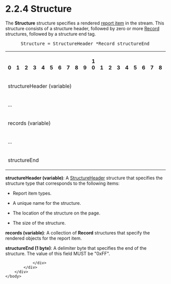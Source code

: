 <html dir="LTR" xmlns:mshelp="http://msdn.microsoft.com/mshelp" xmlns:ddue="http://ddue.schemas.microsoft.com/authoring/2003/5" xmlns:xlink="http://www.w3.org/1999/xlink" xmlns:tool="http://www.microsoft.com/tooltip">
    <head>
        <meta http-equiv="Content-Type" content="text/html; CHARSET=utf-8"></meta>
        <meta name="save" content="history"></meta>
        <title>2.2.4 Structure</title>
        <xml>
            <mshelp:toctitle title="2.2.4 Structure"></mshelp:toctitle>
            <mshelp:rltitle title="[MS-RGDI]: Structure"></mshelp:rltitle>
            <mshelp:keyword index="A" term="79fc79d5-9898-4d45-a6e6-fe32941b0b21"></mshelp:keyword>
            <mshelp:attr name="DCSext.ContentType" value="open specification"></mshelp:attr>
            <mshelp:attr name="AssetID" value="79fc79d5-9898-4d45-a6e6-fe32941b0b21"></mshelp:attr>
            <mshelp:attr name="TopicType" value="kbRef"></mshelp:attr>
            <mshelp:attr name="DCSext.Title" value="[MS-RGDI]: Structure" />
        </xml>
    </head>
    <body>
        <div id="header">
            <h1 class="heading">2.2.4 Structure</h1>
        </div>
        <div id="mainSection">
            <div id="mainBody">
                <div id="allHistory" class="saveHistory"></div>
                <div id="sectionSection0" class="section" name="collapseableSection">
                    

<p>The <b>Structure</b> structure specifies a rendered <a href="557e6223-9107-4be3-9f7c-b83beb5d16fc.md#gt_c6f8e999-fca9-4e79-96e7-fb4c2c43d601">report item</a> in the stream.
This structure consists of a structure header, followed by zero or more <a href="209ad042-4b59-44e7-914f-8cdfa68008d4.md">Record</a> structures,
followed by a structure end tag.</p>

<dl>
<dd>
<div><pre> Structure = StructureHeader *Record structureEnd
</pre></div>
</dd></dl>

<table>
 <tr>
  <th><p><br>0</p></th>
  <th><p><br>1</p></th>
  <th><p><br>2</p></th>
  <th><p><br>3</p></th>
  <th><p><br>4</p></th>
  <th><p><br>5</p></th>
  <th><p><br>6</p></th>
  <th><p><br>7</p></th>
  <th><p><br>8</p></th>
  <th><p><br>9</p></th>
  <th><p>1<br>0</p></th>
  <th><p><br>1</p></th>
  <th><p><br>2</p></th>
  <th><p><br>3</p></th>
  <th><p><br>4</p></th>
  <th><p><br>5</p></th>
  <th><p><br>6</p></th>
  <th><p><br>7</p></th>
  <th><p><br>8</p></th>
  <th><p><br>9</p></th>
  <th><p>2<br>0</p></th>
  <th><p><br>1</p></th>
  <th><p><br>2</p></th>
  <th><p><br>3</p></th>
  <th><p><br>4</p></th>
  <th><p><br>5</p></th>
  <th><p><br>6</p></th>
  <th><p><br>7</p></th>
  <th><p><br>8</p></th>
  <th><p><br>9</p></th>
  <th><p>3<br>0</p></th>
  <th><p><br>1</p></th>
 </tr>
 <tr>
  <td colspan="32">
  <p>structureHeader
  (variable)</p>
  </td>
 </tr>
 <tr>
  <td colspan="32">
  <p>...</p>
  </td>
 </tr>
 <tr>
  <td colspan="32">
  <p>records
  (variable)</p>
  </td>
 </tr>
 <tr>
  <td colspan="32">
  <p>...</p>
  </td>
 </tr>
 <tr>
  <td colspan="8">
  <p>structureEnd</p>
  </td>
  
 </tr>
</table>

<p><b>structureHeader (variable)</b>: A <a href="087dc4be-8ff2-44f0-aa49-d7290d87287e.md">StructureHeader</a> structure
that specifies the structure type that corresponds to the following items:</p>

<ul><li><p><span><span>  </span></span>Report
item types.</p>

</li><li><p><span><span>  </span></span>A
unique name for the structure.</p>

</li><li><p><span><span>  </span></span>The
location of the structure on the page.</p>

</li><li><p><span><span>  </span></span>The
size of the structure.</p>

</li></ul><p><b>records (variable)</b>: A collection of <b>Record</b>
structures that specify the rendered objects for the report item.</p>

<p><b>structureEnd (1 byte)</b>: A delimiter byte that
specifies the end of the structure. The value of this field MUST be
&quot;0xFF&quot;.</p>


                </div>
            </div>
        </div>
    </body>
</html>